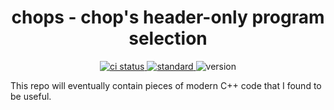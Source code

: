 <h1 align="center">chops - chop's header-only program selection</h1>

<p align="center">
  <a href="https://travis-ci.com/thumpro/chops">
    <img src="https://travis-ci.com/thumpro/chops.svg?branch=master" alt="ci status"/>
  </a>
  <a href="https://en.wikipedia.org/wiki/C%2B%2B17">
    <img src="https://img.shields.io/badge/C%2B%2B-17-blue.svg" alt="standard"/>
  </a>
  <img src="https://img.shields.io/badge/version-alpha-blue.svg?cacheSeconds=2592000" alt="version"/>
</p>

This repo will eventually contain pieces of modern C++ code that I found to be useful.

